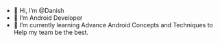 - 👋 Hi, I’m @Danish
- 👀 I’m Android Developer
- 🌱 I’m currently learning Advance Android Concepts and Techniques to Help my team be the best.

<!---
DanishFunsol/DanishFunsol is a ✨ special ✨ repository because its `README.md` (this file) appears on your GitHub profile.
You can click the Preview link to take a look at your changes.
--->

